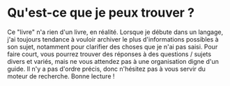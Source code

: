 # Qu'est-ce que je peux trouver ?

Ce "livre" n'a rien d'un livre, en réalité. Lorsque je débute dans un langage, j'ai toujours tendance à vouloir archiver le plus d'informations possibles à son sujet, notamment pour clarifier des choses que je n'ai pas saisi.
Pour faire court, vous pourrez trouver des réponses à des questions / sujets divers et variés, mais ne vous attendez pas à une organisation digne d'un guide. Il n'y a pas d'ordre précis, donc n'hésitez pas à vous servir du moteur de recherche.
Bonne lecture !
